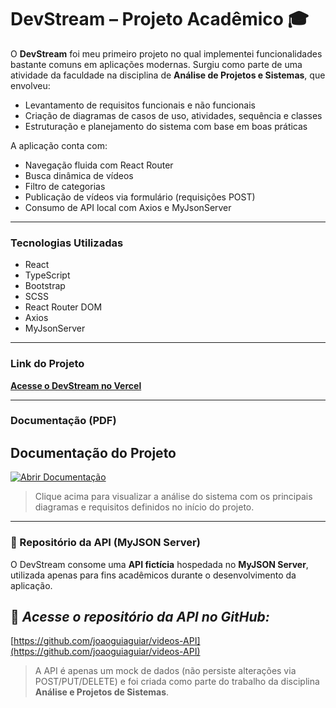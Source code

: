 # DevStream – Projeto Acadêmico 🎓

O **DevStream** foi meu primeiro projeto no qual implementei funcionalidades bastante comuns em aplicações modernas. Surgiu como parte de uma atividade da faculdade na disciplina de **Análise de Projetos e Sistemas**, que envolveu:

- Levantamento de requisitos funcionais e não funcionais  
- Criação de diagramas de casos de uso, atividades, sequência e classes  
- Estruturação e planejamento do sistema com base em boas práticas

A aplicação conta com:

- Navegação fluida com React Router  
- Busca dinâmica de vídeos  
- Filtro de categorias  
- Publicação de vídeos via formulário (requisições POST)  
- Consumo de API local com Axios e MyJsonServer

---

### Tecnologias Utilizadas

- React  
- TypeScript  
- Bootstrap  
- SCSS  
- React Router DOM  
- Axios  
- MyJsonServer  

---

### Link do Projeto

[**Acesse o DevStream no Vercel**](https://devstream-react.vercel.app/)

---

### Documentação (PDF)

## Documentação do Projeto

[![Abrir Documentação](https://img.shields.io/badge/Abrir%20documentação-PDF-blue?logo=adobeacrobatreader)](https://drive.google.com/file/d/1Rszior6G7wtczdsseDqqu2XmzBuoukQU/view?usp=sharing)

> Clique acima para visualizar a análise do sistema com os principais diagramas e requisitos definidos no início do projeto.

---

### 🧠 Repositório da API (MyJSON Server)

O DevStream consome uma **API fictícia** hospedada no **MyJSON Server**, utilizada apenas para fins acadêmicos durante o desenvolvimento da aplicação.


## 📡 *Acesse o repositório da API no GitHub:*
[https://github.com/joaoguiaguiar/videos-API](https://github.com/joaoguiaguiar/videos-API)

> A API é apenas um mock de dados (não persiste alterações via POST/PUT/DELETE) e foi criada como parte do trabalho da disciplina **Análise e Projetos de Sistemas**.
